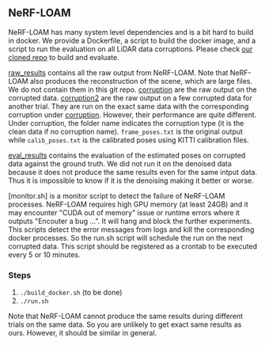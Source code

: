 ## NeRF-LOAM
NeRF-LOAM has many system level dependencies and is a bit hard to build in docker. 
We provide a Dockerfile, a script to build the docker image, and a script to run the evaluation on all LiDAR data corruptions. 
Please check [our cloned repo](https://github.com/boyang9602/NeRF-LOAM) to build and evaluate. 

[raw_results](./raw_results/) contains all the raw output from NeRF-LOAM. Note that NeRF-LOAM also produces the reconstruction of the scene, which are large files. We do not contain them in this git repo. 
[corruption](./raw_results/corruption/) are the raw output on the corrupted data.
[corruption2](./raw_results/corruption2/) are the raw output on a few corrupted data for another trial. They are run on the exact same data with the corresponding corruption under [corruption](./raw_results/corruption/). However, their performance are quite different. 
Under corruption, the folder name indicates the corruption type (it is the clean data if no corruption name).
`frame_poses.txt` is the original output while `calib_poses.txt` is the calibrated poses using KITTI calibration files. 

[eval_results](./eval_results/) contains the evaluation of the estimated poses on corrupted data against the ground truth. We did not run it on the denoised data because it does not produce the same results even for the same intput data. Thus it is impossible to know if it is the denoising making it better or worse. 

[monitor.sh] is a monitor script to detect the failure of NeRF-LOAM processes. NeRF-LOAM requires high GPU memory (at least 24GB) and it may encounter "CUDA out of memory" issue or runtime errors where it outputs "Encouter a bug ...". It will hang and block the further experiments. This scripts detect the error messages from logs and kill the corresponding docker processes. So the run.sh script will schedule the run on the next corrupted data. This script should be registered as a crontab to be executed every 5 or 10 minutes. 

### Steps
1. `./build_docker.sh` (to be done)
2. `./run.sh`

Note that NeRF-LOAM cannot produce the same results during different trials on the same data. So you are unlikely to get exact same results as ours. However, it should be similar in general. 